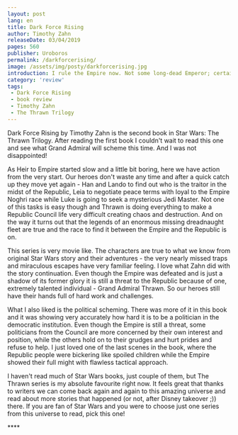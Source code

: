 ```yaml
---
layout: post
lang: en
title: Dark Force Rising
author: Timothy Zahn
releaseDate: 03/04/2019
pages: 560
publisher: Uroboros
permalink: /darkforcerising/
image: /assets/img/posty/darkforcerising.jpg
introduction: I rule the Empire now. Not some long-dead Emperor; certainly not you. the only treason is defiance of my orders.
category: 'review'
tags:
 - Dark Force Rising
 - book review
 - Timothy Zahn
 - The Thrawn Trilogy
---
```


  Dark Force Rising by Timothy Zahn is the second book in Star Wars: The Thrawn Trilogy. After reading the first book I couldn't wait to read this one and see what Grand Admiral will scheme this time. And I was not disappointed!

  As Heir to Empire started slow and a little bit boring, here we have action from the very start. Our heroes don't waste any time and after a quick catch up they move yet again - Han and Lando to find out who is the traitor in the midst of the Republic, Leia to negotiate peace terms with loyal to the Empire Noghri race while Luke is going to seek a mysterious Jedi Master. Not one of this tasks is easy though and Thrawn is doing everything to make a Republic Council life very difficult creating chaos and destruction. And on the way it turns out that the legends of an enormous missing dreadnaught fleet are true and the race to find it between the Empire and the Republic is on.

  This series is very movie like. The characters are true to what we know from original Star Wars story and their adventures - the very nearly missed traps and miraculous escapes have very familiar feeling. I love what Zahn did with the story continuation. Even though the Empire was defeated and is just a shadow of its former glory it is still a threat to the Republic because of one, extremely talented individual - Grand Admiral Thrawn. So our heroes still have their hands full of hard work and challenges.

  What I also liked is the political scheming. There was more of it in this book and it was showing very accurately how hard it is to be a politician in the democratic institution. Even though the Empire is still a threat, some politicians from the Council are more concerned by their own interest and position, while the others hold on to their grudges and hurt prides and refuse to help. I just loved one of the last scenes in the book, where the Republic people were bickering like spoiled children while the Empire showed their full might with flawless tactical approach.

  I haven't read much of Star Wars books, just couple of them, but The Thrawn series is my absolute favourite right now. It feels great that thanks to writers we can come back again and again to this amazing universe and read about more stories that happened (or not, after Disney takeover ;)) there. If you are fan of Star Wars and you were to choose just one series from this universe to read, pick this one!

  \*\*\*\*
